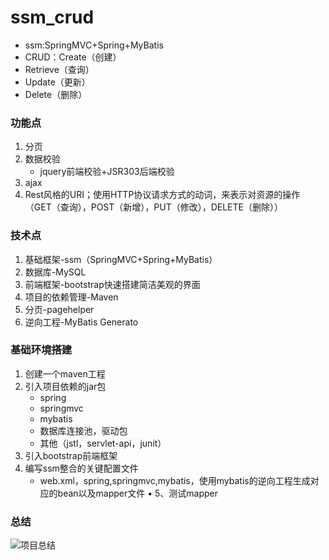 # ssm_crud
- ssm:SpringMVC+Spring+MyBatis
- CRUD：Create（创建）
- Retrieve（查询）
- Update（更新）
- Delete（删除）
### 功能点
1. 分页
2. 数据校验
   * jquery前端校验+JSR303后端校验
3. ajax
4. Rest风格的URI；使用HTTP协议请求方式的动词，来表示对资源的操作（GET（查询），POST（新增），PUT（修改），DELETE（删除））

### 技术点
1. 基础框架-ssm（SpringMVC+Spring+MyBatis）
2. 数据库-MySQL
3. 前端框架-bootstrap快速搭建简洁美观的界面
4. 项目的依赖管理-Maven
5. 分页-pagehelper
6. 逆向工程-MyBatis Generato

### 基础环境搭建
1. 创建一个maven工程
2. 引入项目依赖的jar包
    - spring
    - springmvc
    - mybatis
    - 数据库连接池，驱动包
    - 其他（jstl，servlet-api，junit）
3. 引入bootstrap前端框架
4. 编写ssm整合的关键配置文件
    - web.xml，spring,springmvc,mybatis，使用mybatis的逆向工程生成对应的bean以及mapper文件
• 5、测试mapper

### 总结
![项目总结](http://212.64.19.131/images/summary.png)
